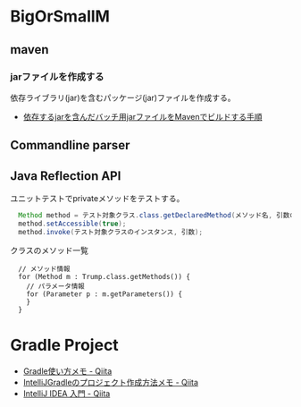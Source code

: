 # BigOrSmallM

## maven
### jarファイルを作成する

依存ライブラリ(jar)を含むパッケージ(jar)ファイルを作成する。

- [依存するjarを含んだバッチ用jarファイルをMavenでビルドする手順](http://takemikami.com/archives/1419/)

## Commandline parser

## Java Reflection API
ユニットテストでprivateメソッドをテストする。
```Java
  Method method = テスト対象クラス.class.getDeclaredMethod(メソッド名, 引数の型);
  method.setAccessible(true);
  method.invoke(テスト対象クラスのインスタンス, 引数);
```
クラスのメソッド一覧
```
  // メソッド情報
  for (Method m : Trump.class.getMethods()) {
    // パラメータ情報
    for (Parameter p : m.getParameters()) {
    }
  }
```
# Gradle Project
- [Gradle使い方メモ - Qiita](http://qiita.com/opengl-8080/items/4c1aa85b4737bd362d9e)
- [IntelliJGradleのプロジェクト作成方法メモ - Qiita](http://qiita.com/WK6_8B/items/77f3b49fc0b7d4c4ff27)
- [IntelliJ IDEA 入門 - Qiita](http://qiita.com/opengl-8080/items/108102d692b49f804dbd)
